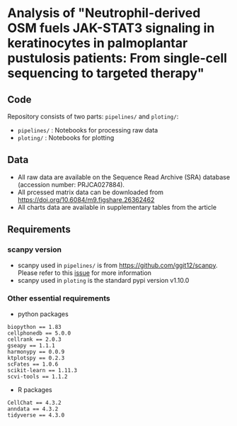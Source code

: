 # Analysis of "Neutrophil-derived OSM fuels JAK-STAT3 signaling in keratinocytes in palmoplantar pustulosis patients: From single-cell sequencing to targeted therapy"

## Code
Repository consists of two parts: `pipelines/` and `ploting/`:

- `pipelines/` : Notebooks for processing raw data
- `ploting/`  : Notebooks for plotting

## Data
- All raw data are available on the Sequence Read Archive (SRA) database (accession number: PRJCA027884).
- All prcessed matrix data can be downloaded from https://doi.org/10.6084/m9.figshare.26362462
- All charts data are available in supplementary tables from the article

## Requirements
### scanpy version
- scanpy used in `pipelines/` is from https://github.com/ggit12/scanpy. Please refer to this [issue](https://github.com/theislab/single-cell-tutorial/issues/35) for more information
- scanpy used in `ploting` is the standard pypi version v1.10.0

### Other essential requirements
- python packages
```
biopython == 1.83
cellphonedb == 5.0.0
cellrank == 2.0.3
gseapy == 1.1.1
harmonypy == 0.0.9
ktplotspy == 0.2.3
scFates == 1.0.6
scikit-learn == 1.11.3
scvi-tools == 1.1.2
```
- R packages
```
CellChat == 4.3.2
anndata == 4.3.2
tidyverse == 4.3.0
```
